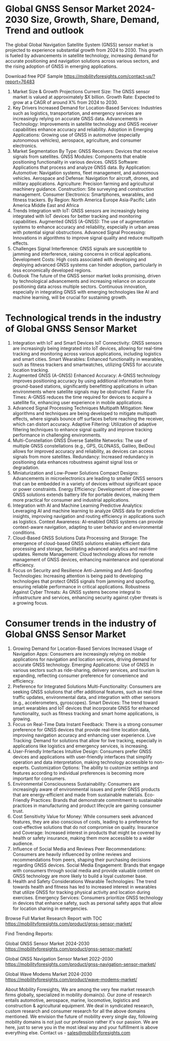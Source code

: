 # Global GNSS Sensor Market 2024-2030  Size, Growth, Share, Demand, Trend and outlook
The global Global Navigation Satellite System (GNSS) sensor market is projected to experience substantial growth from 2024 to 2030. This growth is fueled by advancements in satellite technology, increasing demand for accurate positioning and navigation solutions across various sectors, and the rising adoption of GNSS in emerging applications.


Download free PDF Sample https://mobilityforesights.com/contact-us/?report=76483 

1. Market Size & Growth Projections
Current Size: The GNSS sensor market is valued at approximately $X billion.
Growth Rate: Expected to grow at a CAGR of around X% from 2024 to 2030.
2. Key Drivers
Increased Demand for Location-Based Services: Industries such as logistics, transportation, and emergency services are increasingly relying on accurate GNSS data.
Advancements in Technology: Improvements in satellite technology and GNSS receiver capabilities enhance accuracy and reliability.
Adoption in Emerging Applications: Growing use of GNSS in automotive (especially autonomous vehicles), aerospace, agriculture, and consumer electronics.
3. Market Segmentation
By Type:
GNSS Receivers: Devices that receive signals from satellites.
GNSS Modules: Components that enable positioning functionality in various devices.
GNSS Software: Applications that process and analyze GNSS data.
By Application:
Automotive: Navigation systems, fleet management, and autonomous vehicles.
Aerospace and Defense: Navigation for aircraft, drones, and military applications.
Agriculture: Precision farming and agricultural machinery guidance.
Construction: Site surveying and construction management.
Consumer Electronics: Smartphones, wearables, and fitness trackers.
By Region:
North America
Europe
Asia-Pacific
Latin America
Middle East and Africa
4. Trends
Integration with IoT: GNSS sensors are increasingly being integrated with IoT devices for better tracking and monitoring capabilities.
Augmented GNSS (A-GNSS): The use of augmentation systems to enhance accuracy and reliability, especially in urban areas with potential signal obstructions.
Advanced Signal Processing: Innovations in algorithms to improve signal quality and reduce multipath effects.
5. Challenges
Signal Interference: GNSS signals are susceptible to jamming and interference, raising concerns in critical applications.
Development Costs: High costs associated with developing and deploying advanced GNSS systems can hinder adoption, particularly in less economically developed regions.
6. Outlook
The future of the GNSS sensor market looks promising, driven by technological advancements and increasing reliance on accurate positioning data across multiple sectors. Continuous innovation, especially in integrating GNSS with emerging technologies like AI and machine learning, will be crucial for sustaining growth.

# Technological trends in the industry of Global GNSS Sensor Market

1. Integration with IoT and Smart Devices
IoT Connectivity: GNSS sensors are increasingly being integrated into IoT devices, allowing for real-time tracking and monitoring across various applications, including logistics and smart cities.
Smart Wearables: Enhanced functionality in wearables, such as fitness trackers and smartwatches, utilizing GNSS for accurate location tracking.
2. Augmented GNSS (A-GNSS)
Enhanced Accuracy: A-GNSS technology improves positioning accuracy by using additional information from ground-based stations, significantly benefitting applications in urban environments where satellite signals may be obstructed.
Faster Fix Times: A-GNSS reduces the time required for devices to acquire a satellite fix, enhancing user experience in mobile applications.
3. Advanced Signal Processing Techniques
Multipath Mitigation: New algorithms and techniques are being developed to mitigate multipath effects, where signals bounce off surfaces before reaching the receiver, which can distort accuracy.
Adaptive Filtering: Utilization of adaptive filtering techniques to enhance signal quality and improve tracking performance in challenging environments.
4. Multi-Constellation GNSS
Diverse Satellite Networks: The use of multiple GNSS constellations (e.g., GPS, GLONASS, Galileo, BeiDou) allows for improved accuracy and reliability, as devices can access signals from more satellites.
Redundancy: Increased redundancy in positioning data enhances robustness against signal loss or degradation.
5. Miniaturization and Low-Power Solutions
Compact Designs: Advancements in microelectronics are leading to smaller GNSS sensors that can be embedded in a variety of devices without significant space or power constraints.
Energy Efficiency: Development of low-power GNSS solutions extends battery life for portable devices, making them more practical for consumer and industrial applications.
6. Integration with AI and Machine Learning
Predictive Analytics: Leveraging AI and machine learning to analyze GNSS data for predictive insights, improving navigation and routing efficiency in applications such as logistics.
Context Awareness: AI-enabled GNSS systems can provide context-aware navigation, adapting to user behavior and environmental conditions.
7. Cloud-Based GNSS Solutions
Data Processing and Storage: The emergence of cloud-based GNSS solutions enables efficient data processing and storage, facilitating advanced analytics and real-time updates.
Remote Management: Cloud technology allows for remote management of GNSS devices, enhancing maintenance and operational efficiency.
8. Focus on Security and Resilience
Anti-Jamming and Anti-Spoofing Technologies: Increasing attention is being paid to developing technologies that protect GNSS signals from jamming and spoofing, ensuring reliable performance in critical applications.
Robustness Against Cyber Threats: As GNSS systems become integral to infrastructure and services, enhancing security against cyber threats is a growing focus.

# Consumer trends in the industry of Global GNSS Sensor Market
1. Growing Demand for Location-Based Services
Increased Usage of Navigation Apps: Consumers are increasingly relying on mobile applications for navigation and location services, driving demand for accurate GNSS technology.
Emerging Applications: Use of GNSS in various sectors such as ride-sharing, delivery services, and tourism is expanding, reflecting consumer preference for convenience and efficiency.
2. Preference for Integrated Solutions
Multi-Functionality: Consumers are seeking GNSS solutions that offer additional features, such as real-time traffic updates, environmental data, and integration with other sensors (e.g., accelerometers, gyroscopes).
Smart Devices: The trend toward smart wearables and IoT devices that incorporate GNSS for enhanced functionality, such as fitness tracking and smart home applications, is growing.
3. Focus on Real-Time Data
Instant Feedback: There is a strong consumer preference for GNSS devices that provide real-time location data, improving navigation accuracy and enhancing user experience.
Live Tracking: Demand for solutions that allow for live tracking, especially in applications like logistics and emergency services, is increasing.
4. User-Friendly Interfaces
Intuitive Design: Consumers prefer GNSS devices and applications with user-friendly interfaces that simplify operation and data interpretation, making technology accessible to non-experts.
Customization Options: The ability to customize settings and features according to individual preferences is becoming more important for consumers.
5. Environmental Consciousness
Sustainability: Consumers are increasingly aware of environmental issues and prefer GNSS products that are energy-efficient and made from sustainable materials.
Eco-Friendly Practices: Brands that demonstrate commitment to sustainable practices in manufacturing and product lifecycle are gaining consumer trust.
6. Cost Sensitivity
Value for Money: While consumers seek advanced features, they are also conscious of costs, leading to a preference for cost-effective solutions that do not compromise on quality.
Insurance and Coverage: Increased interest in products that might be covered by health or safety insurance, making them more accessible to a wider audience.
7. Influence of Social Media and Reviews
Peer Recommendations: Consumers are heavily influenced by online reviews and recommendations from peers, shaping their purchasing decisions regarding GNSS devices.
Social Media Engagement: Brands that engage with consumers through social media and provide valuable content on GNSS technology are more likely to build a loyal customer base.
8. Health and Safety Considerations
Wearable Technologies: The trend towards health and fitness has led to increased interest in wearables that utilize GNSS for tracking physical activity and location during exercises.
Emergency Services: Consumers prioritize GNSS technology in devices that enhance safety, such as personal safety apps that allow for location sharing in emergencies.

Browse Full Market Research Report with TOC https://mobilityforesights.com/product/gnss-sensor-market/ 

Find Trending Reports:

Global GNSS Sensor Market 2024-2030 https://mobilityforesights.com/product/gnss-sensor-market/ 

Global GNSS Navigation Sensor Market 2022-2030 https://mobilityforesights.com/product/gnss-navigation-sensor-market/ 

Global Wave Modems Market 2024-2030 https://mobilityforesights.com/product/wave-modems-market/ 


About Mobility Foresights,
We are among the very few market research firms globally, specialized in mobility domain(s). Our zone of research entails automotive, aerospace, marine, locomotive, logistics and construction & agricultural equipment. We deal in syndicated research, custom research and consumer research for all the above domains mentioned.
We envision the future of mobility every single day, following mobility domains is not just our profession rather it's our passion. We are here, just to serve you in the most ideal way and your fulfillment is above everything else. Contact us -  sales@mobilityforesights.com 










